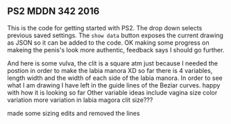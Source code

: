 ## PS2 MDDN 342 2016

This is the code for getting started with PS2. The drop down
selects previous saved settings. The `show data` button exposes
the current drawing as JSON so it can be added to the code.
OK 
making some progress on makeing the penis's look more authentic, feedback says I should go further. 

And here is some vulva, the clit is a square atm just because I needed the postion in order to make the labia manora XD 
so far there is 4 variables, length width and the width of each side of the labia manora. In order to see what I am drawing I have left in the guide lines of the Beziar curves.
happy with how it is looking so far
Other variable ideas include
vagina size
color variation
more variation in labia magora
clit size??? 

made some sizing edits and removed the lines
